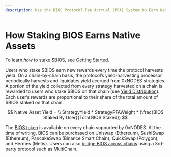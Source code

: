 ```yaml
---
description: Use the BIOS Protocol Fee Accrual (PFA) System to Earn Native Assets
---
```


# How Staking BIOS Earns Native Assets

To learn _how_ to stake $BIOS, see [Getting Started](broken-reference).&#x20;

Users who stake $BIOS earn new rewards every time the protocol harvests yield. On a chain-by-chain basis, the protocol’s yield-harvesting processor periodically harvests and liquidates yield accrued from 0xNODES strategies. A portion of the yield collected from every strategy harvested on a chain is rewarded to users who stake $BIOS on that chain (see [Yield Distribution](yield-harvest-and-distribution.md)). Each user’s rewards are proportional to their share of the total amount of $BIOS staked on that chain.

$$
Native Asset Yield = \\ StrategyYield * StrategyPFAWeight * (\frac{BIOS Staked By User}{Total BIOS Staked})
$$

The [BIOS token](https://0xnodes.io/bios) is available on every chain supported by 0xNODES. At the time of writing, BIOS can be purchased on Uniswap (Ethereum), SushiSwap (Ethereum), PancakeSwap (Binance Smart Chain), QuickSwap (Polygon), and Hermes (Metis). Users can also [bridge BIOS across chains](../moving-bios-between-chains/how-to-move-your-bios-to-the-polygon-network.md) using a 3rd-party protocol such as MultiChain.
